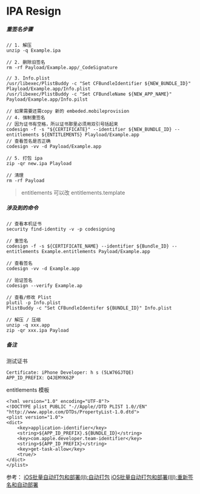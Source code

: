 # IPA Resign

##### 重签名步骤

```
// 1. 解压
unzip -q Example.ipa

// 2. 删除旧签名
rm -rf Payload/Example.app/_CodeSignature

// 3. Info.plist
/usr/libexec/PlistBuddy -c "Set CFBundleIdentifier ${NEW_BUNDLE_ID}" Playload/Example.app/Info.plist
/usr/libexec/PlistBuddy -c "Set CFBundleName ${NEW_APP_NAME}" Payload/Example.app/Info.pilst

// 如果需要还需copy 新的 embeded.mobileprovision
// 4. 强制重签名
// 因为证书有空格，所以证书那里必须用双引号括起来
codesign -f -s "${CERTIFICATE}" --identifier ${NEW_BUNDLE_ID} --entitlements ${ENTITLEMENTS} Playload/Example.app
// 查看签名是否正确
codesign -vv -d Payload/Example.app

// 5. 打包 ipa
zip -qr new.ipa Playload

// 清理
rm -rf Payload
```

> entitlements 可以改 entitlements.template

##### 涉及到的命令

```
// 查看本机证书
security find-identity -v -p codesigning

// 重签名
codesign -f -s ${CERTIFICATE_NAME} --identifier ${Bundle_ID} --entitlements Example.entitlements Payload/Example.app

// 查看签名
codesign -vv -d Example.app

// 验证签名
codesign --verify Example.ap

// 查看/修改 Plist
plutil -p Info.plist
PlistBuddy -c "Set CFBundleIdentifer ${BUNDLE_ID}" Info.plist

// 解压 / 压缩
unzip -q xxx.app
zip -qr xxx.ipa Payload
```

##### 备注

测试证书

```
Certificate: iPhone Developer: h s (5LW76GJTQE)
APP_ID_PREFIX: Q4JEMYK62P
```

entitlements 模板

```
<?xml version="1.0" encoding="UTF-8"?>
<!DOCTYPE plist PUBLIC "-//Apple//DTD PLIST 1.0//EN" "http://www.apple.com/DTDs/PropertyList-1.0.dtd">
<plist version="1.0">
<dict>
	<key>application-identifier</key>
	<string>${APP_ID_PREFIX}.${BUNDLE_ID}</string>
	<key>com.apple.developer.team-identifier</key>
	<string>${APP_ID_PREFIX}</string>
	<key>get-task-allow</key>
	<true/>
</dict>
</plist>
```

参考：
[iOS批量自动打包和部署(Ⅱ):自动打包](http://www.vienta.me/2016/02/24/iOS%E6%89%B9%E9%87%8F%E8%87%AA%E5%8A%A8%E6%89%93%E5%8C%85%E5%92%8C%E9%83%A8%E7%BD%B2-%E2%85%A1-%E8%87%AA%E5%8A%A8%E6%89%93%E5%8C%85/)
[iOS批量自动打包和部署(Ⅲ):重新签名和自动部署](http://www.vienta.me/2016/02/25/iOS%E6%89%B9%E9%87%8F%E8%87%AA%E5%8A%A8%E6%89%93%E5%8C%85%E5%92%8C%E9%83%A8%E7%BD%B2-%E2%85%A2-%E9%87%8D%E6%96%B0%E7%AD%BE%E5%90%8D%E5%92%8C%E8%87%AA%E5%8A%A8%E9%83%A8%E7%BD%B2/)


